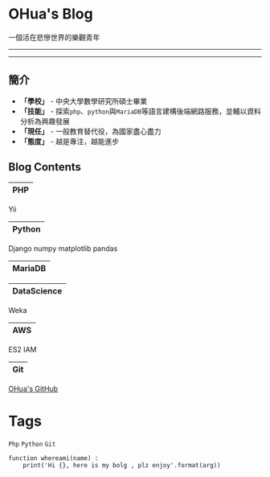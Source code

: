 # OHua's Blog

一個活在悲慘世界的樂觀青年

---
***

## 簡介

* **「學校」** - 中央大學數學研究所碩士畢業
* **「技能」** - 探索`php`、`python`與`MariaDB`等語言建構後端網路服務，並輔以資料分析為興趣發展
* **「現任」** - 一般教育替代役，為國家盡心盡力
* **「態度」** - 越是專注，越能進步

## Blog Contents

**PHP**|
:---:|
Yii

**Python**|
:---:|
Django
numpy
matplotlib
pandas

**MariaDB**|
:---:|

**DataScience**|
:---:|
Weka

**AWS**|
:---:|
ES2
IAM

**Git**|
:---:|
[OHua's GitHub](https://github.com/OHua)

# Tags
`Php` `Python` `Git`
```
function whereami(name) :
    print('Hi {}, here is my bolg , plz enjoy'.format(arg))
```

